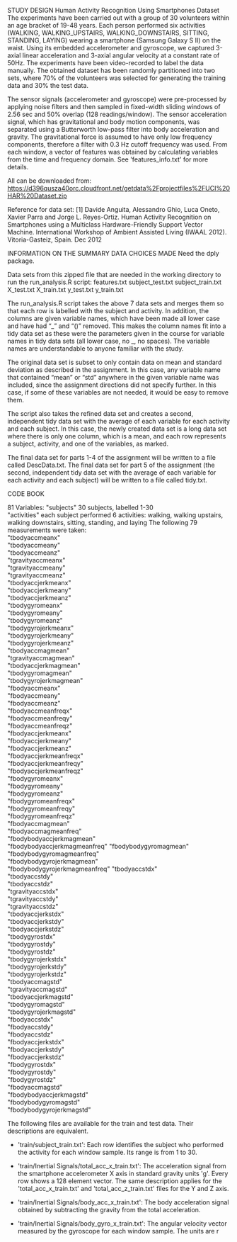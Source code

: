 STUDY DESIGN
Human Activity Recognition Using Smartphones Dataset
The experiments have been carried out with a group of 30 volunteers within an age bracket of 19-48 years. Each person performed six activities (WALKING, WALKING_UPSTAIRS, WALKING_DOWNSTAIRS, SITTING, STANDING, LAYING) wearing a smartphone (Samsung Galaxy S II) on the waist. Using its embedded accelerometer and gyroscope, we captured 3-axial linear acceleration and 3-axial angular velocity at a constant rate of 50Hz. The experiments have been video-recorded to label the data manually. The obtained dataset has been randomly partitioned into two sets, where 70% of the volunteers was selected for generating the training data and 30% the test data. 

The sensor signals (accelerometer and gyroscope) were pre-processed by applying noise filters and then sampled in fixed-width sliding windows of 2.56 sec and 50% overlap (128 readings/window). The sensor acceleration signal, which has gravitational and body motion components, was separated using a Butterworth low-pass filter into body acceleration and gravity. The gravitational force is assumed to have only low frequency components, therefore a filter with 0.3 Hz cutoff frequency was used. From each window, a vector of features was obtained by calculating variables from the time and frequency domain. See 'features_info.txt' for more details.

All can be downloaded from:
https://d396qusza40orc.cloudfront.net/getdata%2Fprojectfiles%2FUCI%20HAR%20Dataset.zip

Reference for data set:
[1] Davide Anguita, Alessandro Ghio, Luca Oneto, Xavier Parra and Jorge L. Reyes-Ortiz. Human Activity Recognition on Smartphones using a Multiclass Hardware-Friendly Support Vector Machine. International Workshop of Ambient Assisted Living (IWAAL 2012). Vitoria-Gasteiz, Spain. Dec 2012

INFORMATION ON THE SUMMARY DATA CHOICES MADE
Need the dply package.

Data sets from this zipped file that are needed in the working directory to run the run_analysis.R script:
features.txt
subject_test.txt
subject_train.txt
X_test.txt
X_train.txt
y_test.txt
y_train.txt

The run_analysis.R script takes the above 7 data sets and merges them so that each row is labelled with the subject and activity. In addition, the columns are given variable names, which have been made all lower case and have had “_” and “()” removed. This makes the column names fit into a tidy data set as these were the parameters given in the course for variable names in tidy data sets (all lower case, no _, no spaces). The variable names are understandable to anyone familiar with the study. 
 
The original data set is subset to only contain data on mean and standard deviation as described in the assignment. In this case, any variable name that contained “mean” or “std” anywhere in the given variable name was included, since the assignment directions did not specify further. In this case, if some of these variables are not needed, it would be easy to remove them.

The script also takes the refined data set and creates a second, independent tidy data set with the average of each variable for each activity and each subject. In this case, the newly created data set is a long data set where there is only one column, which is a mean, and each row represents a subject, activity, and one of the variables, as marked.

The final data set for parts 1-4 of the assignment will be written to a file called DescData.txt. The final data set for part 5 of the assignment (the second, independent tidy data set with the average of each variable for each activity and each subject) will be written to a file called tidy.txt.


CODE BOOK

81 Variables:
"subjects"    30 subjects, labelled 1-30                 
"activities"   each subject performed 6 activities: walking, walking upstairs, walking downstairs, sitting, standing, and laying
The following 79 measurements were taken:           
 "tbodyaccmeanx"                
"tbodyaccmeany"               
 "tbodyaccmeanz"                
"tgravityaccmeanx"            
 "tgravityaccmeany"             
"tgravityaccmeanz"            
 "tbodyaccjerkmeanx"            
"tbodyaccjerkmeany"           
"tbodyaccjerkmeanz"            
"tbodygyromeanx"              
"tbodygyromeany"               
"tbodygyromeanz"              
"tbodygyrojerkmeanx"           
"tbodygyrojerkmeany"          
"tbodygyrojerkmeanz"           
"tbodyaccmagmean"             
"tgravityaccmagmean"           
"tbodyaccjerkmagmean"         
"tbodygyromagmean"             
"tbodygyrojerkmagmean"        
"fbodyaccmeanx"                
"fbodyaccmeany"               
"fbodyaccmeanz"                
"fbodyaccmeanfreqx"           
"fbodyaccmeanfreqy"            
"fbodyaccmeanfreqz"           
"fbodyaccjerkmeanx"            
"fbodyaccjerkmeany"           
"fbodyaccjerkmeanz"            
"fbodyaccjerkmeanfreqx"       
"fbodyaccjerkmeanfreqy"        
"fbodyaccjerkmeanfreqz"       
"fbodygyromeanx"               
"fbodygyromeany"              
"fbodygyromeanz"               
"fbodygyromeanfreqx"          
"fbodygyromeanfreqy"           
"fbodygyromeanfreqz"          
"fbodyaccmagmean"              
"fbodyaccmagmeanfreq"         
"fbodybodyaccjerkmagmean"      
"fbodybodyaccjerkmagmeanfreq" 
"fbodybodygyromagmean"         
"fbodybodygyromagmeanfreq"    
"fbodybodygyrojerkmagmean"     
"fbodybodygyrojerkmagmeanfreq"
"tbodyaccstdx"                 
"tbodyaccstdy"                
"tbodyaccstdz"                 
"tgravityaccstdx"             
"tgravityaccstdy"              
"tgravityaccstdz"             
"tbodyaccjerkstdx"             
"tbodyaccjerkstdy"            
"tbodyaccjerkstdz"             
"tbodygyrostdx"               
"tbodygyrostdy"                
"tbodygyrostdz"               
"tbodygyrojerkstdx"            
"tbodygyrojerkstdy"           
"tbodygyrojerkstdz"            
"tbodyaccmagstd"              
"tgravityaccmagstd"            
"tbodyaccjerkmagstd"          
"tbodygyromagstd"              
"tbodygyrojerkmagstd"         
"fbodyaccstdx"                 
"fbodyaccstdy"                
"fbodyaccstdz"                 
"fbodyaccjerkstdx"            
"fbodyaccjerkstdy"             
"fbodyaccjerkstdz"            
"fbodygyrostdx"                
"fbodygyrostdy"               
"fbodygyrostdz"                
"fbodyaccmagstd"              
"fbodybodyaccjerkmagstd"       
"fbodybodygyromagstd"         
"fbodybodygyrojerkmagstd"

The following files are available for the train and test data. Their descriptions are equivalent. 

- 'train/subject_train.txt': Each row identifies the subject who performed the activity for each window sample. Its range is from 1 to 30. 

- 'train/Inertial Signals/total_acc_x_train.txt': The acceleration signal from the smartphone accelerometer X axis in standard gravity units 'g'. Every row shows a 128 element vector. The same description applies for the 'total_acc_x_train.txt' and 'total_acc_z_train.txt' files for the Y and Z axis. 

- 'train/Inertial Signals/body_acc_x_train.txt': The body acceleration signal obtained by subtracting the gravity from the total acceleration. 

- 'train/Inertial Signals/body_gyro_x_train.txt': The angular velocity vector measured by the gyroscope for each window sample. The units are r
